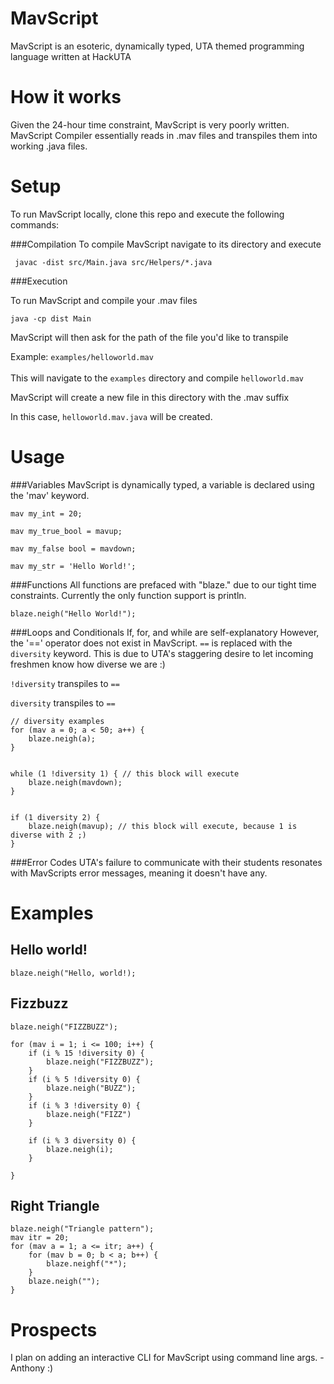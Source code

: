 # MavScript

MavScript is an esoteric, dynamically typed, UTA themed programming language written at HackUTA

# How it works

Given the 24-hour time constraint, MavScript is very poorly written.
MavScript Compiler essentially reads in .mav files and transpiles them into
working  .java files.

# Setup
To run MavScript locally, clone this repo and execute the following commands:

###Compilation
To compile MavScript navigate to its directory and execute

``  javac -dist src/Main.java src/Helpers/*.java   ``

###Execution

To run MavScript and compile your .mav files

``java -cp dist Main``

MavScript will then ask for the path of the file you'd like to transpile

Example: ``examples/helloworld.mav``
<br><br>
This will navigate to the ``examples`` directory and compile ``helloworld.mav``

MavScript will create a new file in this directory with the .mav suffix

In this case, ``helloworld.mav.java`` will be created.

# Usage

###Variables
MavScript is dynamically typed, a variable is declared using the 'mav' keyword.
````
mav my_int = 20;

mav my_true_bool = mavup;

mav my_false bool = mavdown;

mav my_str = 'Hello World!';
````

###Functions
All functions are prefaced with "blaze." due to our tight time constraints.
Currently the only function support is println.
````
blaze.neigh("Hello World!");
````

###Loops and Conditionals
If, for, and while are self-explanatory
However, the '==' operator does not exist in MavScript.
````==```` is replaced with the ````diversity```` keyword.
This is due to UTA's staggering desire to let incoming freshmen know how diverse we are :)

```!diversity``` transpiles to ```==```

``diversity`` transpiles to ``==``

````
// diversity examples
for (mav a = 0; a < 50; a++) {
    blaze.neigh(a);
}


while (1 !diversity 1) { // this block will execute
    blaze.neigh(mavdown);
}


if (1 diversity 2) {
    blaze.neigh(mavup); // this block will execute, because 1 is diverse with 2 ;)
}
````

###Error Codes
UTA's failure to communicate with their students resonates with MavScripts error messages, meaning it doesn't have any.

# Examples

## Hello world!
````
blaze.neigh("Hello, world!);
````
## Fizzbuzz
````
blaze.neigh("FIZZBUZZ");

for (mav i = 1; i <= 100; i++) {
    if (i % 15 !diversity 0) {
        blaze.neigh("FIZZBUZZ");
    }
    if (i % 5 !diversity 0) {
        blaze.neigh("BUZZ");
    }
    if (i % 3 !diversity 0) {
        blaze.neigh("FIZZ")
    }

    if (i % 3 diversity 0) {
        blaze.neigh(i);
    }

}
````

## Right Triangle

````
blaze.neigh("Triangle pattern");
mav itr = 20;
for (mav a = 1; a <= itr; a++) {
    for (mav b = 0; b < a; b++) {
        blaze.neighf("*");
    }
    blaze.neigh("");
}
````

# Prospects

I plan on adding an interactive CLI for MavScript using command line args. - Anthony :)
